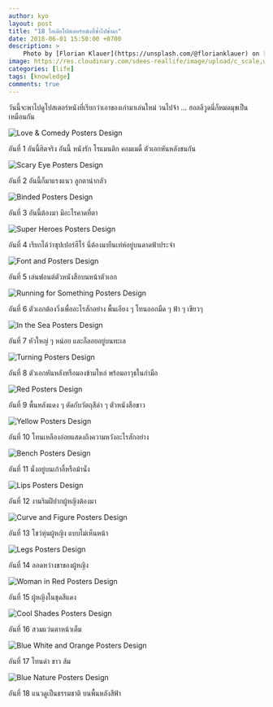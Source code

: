```yaml
---
author: kyo
layout: post
title: "18 ไอเดียโปสเตอร์หนังที่ซ้ำไปซ้ำมา"
date: 2018-06-01 15:50:00 +0700
description: >
    Photo by [Florian Klauer](https://unsplash.com/@florianklauer) on [Unsplash](https://unsplash.com/)
image: https://res.cloudinary.com/sdees-reallife/image/upload/c_scale,w_1024/v1547644091/florian-klauer-415-unsplash.jpg
categories: [life]
tags: [knowledge]
comments: true
---
```

วันนี้จะพาไปดูโปสเตอร์หนังที่เรียกว่าเอาของเก่ามาเล่นใหม่ วนไปจ้า ... ฮอลลีวูดนี่ก็หมดมุขเป็นเหมือนกัน

![Love & Comedy Posters Design](/sdee.co/assets/img/authors/kyo/2018-06-01/1.jpg)

อันที่ 1 อันนี้ฮิตจริง อันนี้ หนังรัก โรแมนติก คอมเมดี้ ตัวเอกหันหลังชนกัน

![Scary Eye Posters Design](/sdee.co/assets/img/authors/kyo/2018-06-01/2.jpg)

อันที่ 2 อันนี้ก็มาแรงแนว ลูกตาน่ากลัว

![Binded Posters Design](/sdee.co/assets/img/authors/kyo/2018-06-01/3.jpg)

อันที่ 3 อันนี้ต้องมา มีอะไรคาดที่ตา

![Super Heroes Posters Design](/sdee.co/assets/img/authors/kyo/2018-06-01/4.jpg)

อันที่ 4 เรียกได้ว่าซุปเปอร์ฮีโร่ นี่ต้องมายืนเท่ห์อยู่บนดาดฟ้าประจำ

![Font and Posters Design](/sdee.co/assets/img/authors/kyo/2018-06-01/5.jpg)

อันที่ 5 เล่นฟอนต์ตัวหนังสือบนหน้าตัวเอก

![Running for Something Posters Design](/sdee.co/assets/img/authors/kyo/2018-06-01/6.jpg)

อันที่ 6 ตัวเอกต้องวิ่งเพื่ออะไรสักอย่าง พื้นเอียง ๆ โทนออกมืด ๆ ฟ้า ๆ เขียวๆ

![In the Sea Posters Design](/sdee.co/assets/img/authors/kyo/2018-06-01/7.jpg)

อันที่ 7 หัวใหญ่ ๆ หน่อย และก็ลอยอยู่บนทะเล

![Turning Posters Design](/sdee.co/assets/img/authors/kyo/2018-06-01/8.jpg)

อันที่ 8 ตัวเอกหันหลังหรือมองข้ามไหล่ พร้อมอาวุธในกำมือ

![Red Posters Design](/sdee.co/assets/img/authors/kyo/2018-06-01/9.jpg)

อันที่ 9 พื้นหลังแดง ๆ ตัดกับวัตถุสีดำ ๆ ตัวหนังสือขาว

![Yellow Posters Design](/sdee.co/assets/img/authors/kyo/2018-06-01/10.jpg)

อันที่ 10 โทนเหลืองอ๋อยแสดงถึงความหวังอะไรสักอย่าง

![Bench Posters Design](/sdee.co/assets/img/authors/kyo/2018-06-01/11.jpg)

อันที่ 11 นั่งอยู่บนเก้าอี้หรือม้านั่ง

![Lips Posters Design](/sdee.co/assets/img/authors/kyo/2018-06-01/12.jpg)

อันที่ 12 งานริมฝีปากผู้หญิงต้องมา

![Curve and Figure Posters Design](/sdee.co/assets/img/authors/kyo/2018-06-01/13.jpg)

อันที่ 13 โชว์หุ่นผู้หญิง แบบไม่เห็นหน้า

![Legs Posters Design](/sdee.co/assets/img/authors/kyo/2018-06-01/14.jpg)

อันที่ 14 ลอดหว่างขาของผู้หญิง

![Woman in Red Posters Design](/sdee.co/assets/img/authors/kyo/2018-06-01/15.jpg)

อันที่ 15 ผู้หญิงในชุดสีแดง

![Cool Shades Posters Design](/sdee.co/assets/img/authors/kyo/2018-06-01/16.jpg)

อันที่ 16 สวมแว่นตาหน้าเต็ม

![Blue White and Orange Posters Design](/sdee.co/assets/img/authors/kyo/2018-06-01/17.jpg)

อันที่ 17 โทนดำ ขาว ส้ม

![Blue Nature Posters Design](/sdee.co/assets/img/authors/kyo/2018-06-01/18.jpg)

อันที่ 18 แนวดูเป็นธรรมชาติ บนพื้นหลังสีฟ้า
